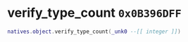 # verify_type_count `0x0B396DFF`

```lua
natives.object.verify_type_count(_unk0 --[[ integer ]])
```